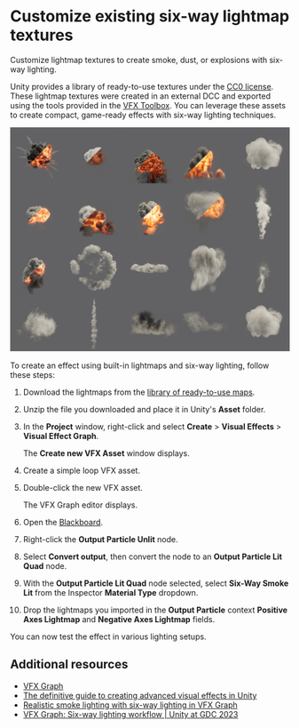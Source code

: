 # Customize existing six-way lightmap textures

Customize lightmap textures to create smoke, dust, or explosions with six-way lighting.

Unity provides a library of ready-to-use textures under the [CC0 license](https://creativecommons.org/public-domain/cc0/). These lightmap textures were created in an external DCC and exported using the tools provided in the [VFX Toolbox](https://github.com/Unity-Technologies/VFXToolbox). You can leverage these assets to create compact, game-ready effects with six-way lighting techniques.

![A series of clouds and explosions in different shapes.](Images/library-of-ready-to-use-textures.jpg)

To create an effect using built-in lightmaps and six-way lighting, follow these steps:

1. Download the lightmaps from the [library of ready-to-use maps](https://drive.google.com/drive/folders/1_oh0UkAOW6hISqouCXjYwKQ0lkoj0CIF).

1. Unzip the file you downloaded and place it in Unity's **Asset** folder.

1. In the **Project** window, right-click and select **Create** > **Visual Effects** > **Visual Effect Graph**.

	The **Create new VFX Asset** window displays.

1. Create a simple loop VFX asset.

1. Double-click the new VFX asset.

	The VFX Graph editor displays.

1. Open the [Blackboard](Blackboard.md).

1. Right-click the **Output Particle Unlit** node.

1. Select **Convert output**, then convert the node to an **Output Particle Lit Quad** node.

1. With the **Output Particle Lit Quad** node selected, select **Six-Way Smoke Lit** from the Inspector **Material Type** dropdown.

1. Drop the lightmaps you imported in the **Output Particle** context **Positive Axes Lightmap** and **Negative Axes Lightmap** fields.

You can now test the effect in various lighting setups.

## Additional resources

- [VFX Graph](https://unity.com/features/visual-effect-graph)
- [The definitive guide to creating advanced visual effects in Unity](https://create.unity.com/definitive-guide-to-creating-advanced-visual-effects)
- [Realistic smoke lighting with six-way lighting in VFX Graph](https://unity.com/blog/engine-platform/realistic-smoke-with-6-way-lighting-in-vfx-graph)
- [VFX Graph: Six-way lighting workflow | Unity at GDC 2023](https://www.youtube.com/watch?v=uNzLQjpg6UE)
